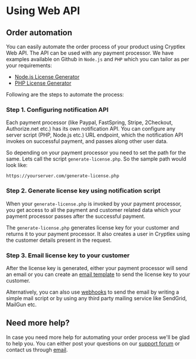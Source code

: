 # Using Web API

## Order automation&#x20;

You can easily automate the order process of your product using Cryptlex Web API. The API can be used with any payment processor. We have examples available on Github  in `Node.js` and `PHP` which you can tailor as per your requirements:

* [Node.js License Generator](https://github.com/cryptlex/nodejs-license-generator)
* [PHP License Generator](https://github.com/cryptlex/php-license-generator)

Following are the steps to automate the process:

### Step 1. Configuring notification API

Each payment processor (like Paypal, FastSpring, Stripe, 2Checkout, Authorize.net etc.) has its own notification API. You can configure any server script (PHP, Node.js etc.) URL endpoint, which the notification API invokes on successful payment, and passes along other user data.&#x20;

So depending on your payment processor you need to set the path for the same. Lets call the script `generate-license.php`. So the sample path would look like:

```
https://yourserver.com/generate-license.php
```

### Step 2. Generate license key using notification script

When your `generate-license.php` is invoked by your payment processor, you get access to all the payment and customer related data which your payment processor passes after the successful payment.&#x20;

The `generate-license.php`  generates license key for your customer and returns it to your payment processor. It also creates a user in Cryptlex using the customer details present in the request.

### Step 3. Email license key to your customer

After the license key is generated, either your payment processor will send an email or you can create an [email template](broken-reference) to send the license key to your customer.&#x20;

Alternatively, you can also use [webhooks](../webhooks.md) to send the email by writing a simple mail script or by using any third party mailing service like SendGrid, MailGun etc.

## Need more help?

In case you need more help for automating your order process we'll be glad to help you. You can either post your questions on our [support forum](https://forums.cryptlex.com) or contact us through [email](mailto:support@cryptlex.com?Subject=Order%20Automation).
